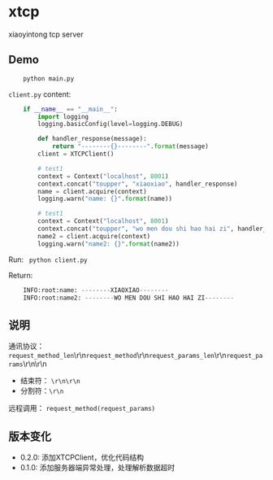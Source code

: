 xtcp
====

xiaoyintong tcp server

Demo
----

```python
    python main.py
```

``client.py`` content:

```python
    if __name__ == "__main__":
        import logging
        logging.basicConfig(level=logging.DEBUG)

        def handler_response(message):
            return "--------{}--------".format(message)
        client = XTCPClient()

        # test1
        context = Context("localhost", 8001)
        context.concat("toupper", "xiaoxiao", handler_response)
        name = client.acquire(context)
        logging.warn("name: {}".format(name))

        # test1
        context = Context("localhost", 8001)
        context.concat("toupper", "wo men dou shi hao hai zi", handler_response)
        name2 = client.acquire(context)
        logging.warn("name2: {}".format(name2))
```

Run: `` python client.py``

Return:

```python
    INFO:root:name: --------XIAOXIAO--------
    INFO:root:name2: --------WO MEN DOU SHI HAO HAI ZI--------
```


说明
----

通讯协议：
``request_method_len``\r\n``request_method``\r\n``request_params_len``\r\n``request_params``\r\n\r\n

- 结束符： ``\r\n\r\n``
- 分割符：``\r\n``

远程调用： ``request_method(request_params)``

版本变化
-------

- 0.2.0: 添加XTCPClient，优化代码结构
- 0.1.0: 添加服务器端异常处理，处理解析数据超时

